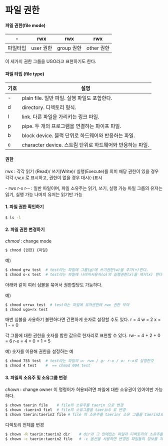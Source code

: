 # 파일 권한

#### 파일 권한(file mode)

\-     | rwx | rwx | rwx
------|-----|-----|-----
파일타입| user 권한| group 권한| other 권한

이 세가지 권한 그룹을 UGO라고 표현하기도 한다.

#### 파일 타입 (file type)

기호 | 설명
-----|-----
- | plain file. 일반 파일. 실행 파일도 포함한다.
d | directory. 디렉토리 형식.
l | link. 다른 파일을 가리키는 링크 파일.
p | pipe. 두 개의 프로그램을 연결하는 파이프 파일. 
b | block device. 블럭 단위로 하드웨어와 반응하는 파일.
c | character device. 스트림 단위로 하드웨어와 반응하는 파일.


#### 권한
rwx : 각각 읽기 (Read)/ 쓰기(Write)/ 실행(Execute)를 의미
해당 권한이 있을 경우 각각 r,w,x 로 표시하고, 권한이 없을 경우 대시(-)표시

\- rwx r-x r-- : 일반 파일이며, 
				파일 소유주는 읽기, 쓰기, 실행 가능
				파일 그룹의 유저는 읽기, 실행 가능
				나머지 유저는 읽기만 가능

#### 1. 파일 권한 확인하기
```bash
$ ls -l
```

#### 2. 파일 권한 변경하기

*chmod* : change mode

```bash
$ chmod {권한} {파일}
```

예)
```bash
$ chmod g+w test  # test라는 파일에 그룹(g)에 쓰기권한(w)을 추가(+)한다.
$ chmod o-x test  # test라는 파일에 나머지사용자(o)의 실행권한(x)을 제거(x) 한다.
```

아래와 같이 여러 심볼을 묶어서 권한할당도 가능하다.

예)
```bash
$ chmod u+rwx test  # test라는 파일에 유저권한에 rwx 권한 부여
$ chmod ugo+rx test
```
매번 심볼을 사용하기 불편하다면 간편하게 숫자로 설정할 수도 있다.
r = 4
w = 2
x = 1
\- = 0

각 그룹에 대한 권한을 숫자를 합한 값으로 한자리로 표현할 수 있다.
rw- = 4 + 2 + 0 = 6
r-x = 4 + 0 + 1 = 5

예) 숫자를 이용해 권한을 설정하는 예
```bash
$ chmod 755 test  # test라는 파일의 u: rwx / g: r-x / o: r-x로 설정한것 
$ chmod 4 test    #  == chmod 004 test
```

#### 3. 파일의 소유주 및 소유그룹 변경

*chown* : change owner
 이 명령어가 허용되려면 파일에 대한 소유권이 있어야만 가능하다.

```bash
$ chown taerin file    # file의 소유주를 taerin 으로 변경
$ chown :taerin3 fiel  # file의 소유그룹을 taerin3 로 변경
$ chown taerin:taerin2 file # file 의 소유주를 taerin/ 소유 그룹을 taerin2로 변경
```

디렉토리 전체를 변경
```bash
$ chown -R taerin:taerin2 dir    # dir과 그 안에있는 파일과 디렉토리의 소유주를 taerin으로 소유 그룹을 taerin2 로 변경u
$ chown -c taerin:taerin2 file   # -c 옵션을 사용하면 변경된 파일들의 정보를 자세히 볼 수 있음  
```
